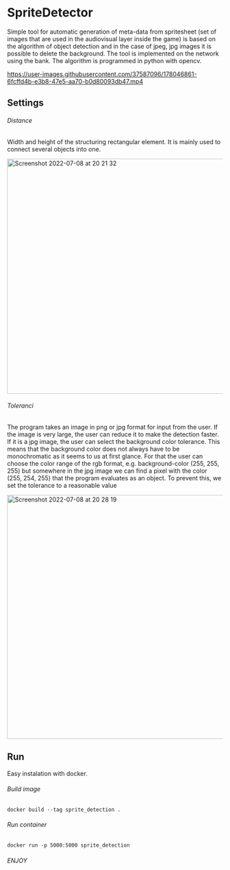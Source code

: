# SpriteDetector

Simple tool for automatic generation of meta-data from spritesheet (set of images that are used in the audiovisual layer inside the game) is based on the algorithm of object detection and in the case of jpeg, jpg images it is possible to delete the background. The tool is implemented on the network using the bank. The algorithm is programmed in python with opencv.

https://user-images.githubusercontent.com/37587096/178046861-6fcffd4b-e3b8-47e5-aa70-b0d80093db47.mp4

## Settings

###### Distance
Width and height of the structuring rectangular element. It is mainly used to connect several objects into one.

<img width="548" alt="Screenshot 2022-07-08 at 20 21 32" src="https://user-images.githubusercontent.com/37587096/178049071-277cd9c9-a170-4eb6-8d01-92ea442a08b0.png">

###### Toleranci
The program takes an image in png or jpg format for input from the user. If the image is very large, the user can reduce it to make the detection faster.
If it is a jpg image, the user can select the background color tolerance. This means that the background color does not always have to be monochromatic as it seems to us at first glance. For that the user can choose the color range of the rgb format, e.g. background-color (255, 255, 255) but
somewhere in the jpg image we can find a pixel with the color (255, 254, 255) that the program evaluates as an object. To prevent this, we set the tolerance to a reasonable value

<img width="569" alt="Screenshot 2022-07-08 at 20 28 19" src="https://user-images.githubusercontent.com/37587096/178049975-4977c5a8-bb70-4462-9104-ea3a3cbeade9.png">

## Run
Easy instalation with docker.

###### Build image
```
docker build --tag sprite_detection .
```

###### Run container
```
docker run -p 5000:5000 sprite_detection
```
###### ENJOY
